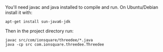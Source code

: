 You'll need javac and java installed to compile and run. On Ubuntu/Debian install it with:

    apt-get install sun-java6-jdk

Then in the project directory run:

    javac src/com/ionsquare/threedee/*.java
    java -cp src com.ionsquare.threedee.Threedee